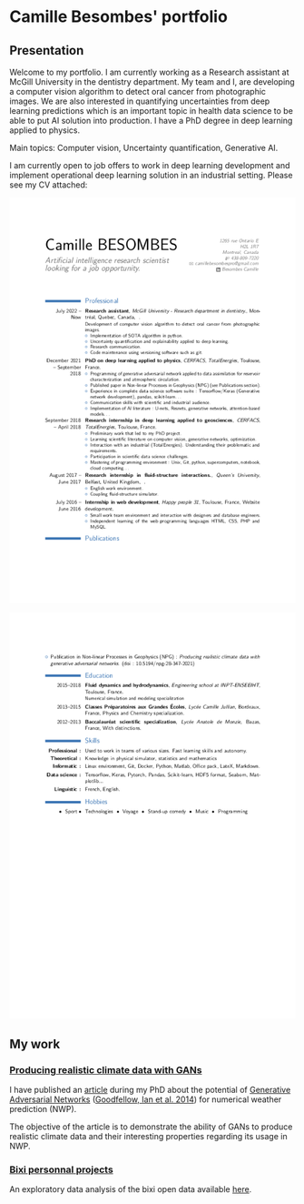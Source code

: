 # Camille Besombes' portfolio

## Presentation

Welcome to my portfolio. I am currently working as a Research assistant at McGill University in the dentistry department. My team and I, are developing 
a computer vision algorithm to detect oral cancer from photographic images. We are also interested in quantifying uncertainties from deep learning predictions which is an important topic in health data science to be able to put AI solution into production. I have a PhD degree in deep learning applied to physics. 

Main topics: Computer vision, Uncertainty quantification, Generative AI.

I am currently open to job offers to work in deep learning development and implement operational deep learning solution in an industrial setting. Please see my CV attached:

<div style="text-align:center"><p align="center"><img src="https://github.com/Cam-B04/portfolio/blob/master/CV_english-0.png" alt="Camille Besombes' CV page 1/2"/></p></div>

<div style="text-align:center"><img src="https://github.com/Cam-B04/portfolio/blob/master/CV_english-1.png" alt="Camille Besombes' CV page 2/2"/></div>

## My work

### [Producing realistic climate data with GANs](https://github.com/Cam-B04/Producing-realistic-climate-data-with-GANs)

I have published an [article](https://npg.copernicus.org/articles/28/347/2021/npg-28-347-2021.html) during my PhD about the potential of [Generative Adversarial Networks](https://en.wikipedia.org/wiki/Generative_adversarial_network) ([Goodfellow, Ian et al. 2014](https://arxiv.org/abs/1406.2661)) for numerical weather prediction (NWP). 

The objective of the article is to demonstrate the ability of GANs to produce realistic climate data and their interesting properties regarding its usage in NWP. 

### [Bixi personnal projects](https://github.com/Cam-B04/bixi_open_data)

An exploratory data analysis of the bixi open data available [here](https://bixi.com/fr/donnees-ouvertes).

